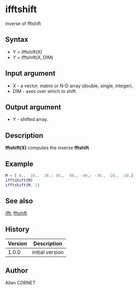 

# ifftshift

inverse of fftshift

## Syntax

- Y = ifftshift(X)
- Y = ifftshift(X, DIM)

## Input argument

 - X - a vector, matrix or N-D array (double, single, integer).
 - DIM - axes over which to shift.

## Output argument

 - Y - shifted array.

## Description


  <p><b>fftshift(X)</b> computes the inverse <b>fftshift</b>.</p>


## Example

```matlab
M = [ 0.,  10.,  20.; 30.,  40., -40.; -30., -20., -10.]
ifftshift(M)
ifftshift(M, 1)
```

## See also

[ifft](ifft.md), [fftshift](fftshift.md).
## History

|Version|Description|
|------|------|
|1.0.0|initial version|


## Author

Allan CORNET



